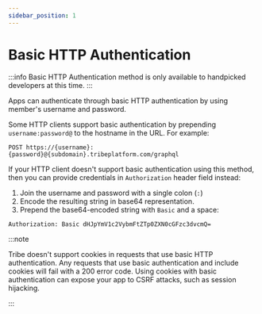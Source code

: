 ```yaml
---
sidebar_position: 1
---
```


# Basic HTTP Authentication

:::info
Basic HTTP Authentication method is only available to handpicked developers at this time.
:::

Apps can authenticate through basic HTTP authentication by using member's username and password.

Some HTTP clients support basic authentication by prepending `username:password@` to the hostname in the URL. For example:

```
POST https://{username}:{password}@{subdomain}.tribeplatform.com/graphql
```

If your HTTP client doesn't support basic authentication using this method, then you can provide credentials in `Authorization` header field instead:

1. Join the username and password with a single colon (`:`)
2. Encode the resulting string in base64 representation.
3. Prepend the base64-encoded string with `Basic` and a space:

```
Authorization: Basic dHJpYmV1c2VybmFtZTp0ZXN0cGFzc3dvcmQ=
```

:::note

Tribe doesn't support cookies in requests that use basic HTTP authentication. Any requests that use basic authentication and include cookies will fail with a 200 error code. Using cookies with basic authentication can expose your app to CSRF attacks, such as session hijacking.

:::
